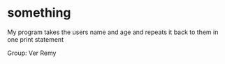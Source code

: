 # something
My program takes the users name and age and repeats it back to them in one print statement

Group:
Ver
Remy
